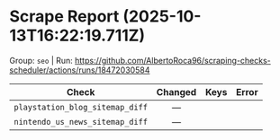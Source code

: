 # Scrape Report (2025-10-13T16:22:19.711Z)

Group: `seo`  |  Run: https://github.com/AlbertoRoca96/scraping-checks-scheduler/actions/runs/18472030584

| Check | Changed | Keys | Error |
|---|:---:|:--|:--|
| `playstation_blog_sitemap_diff` | — |  |  |
| `nintendo_us_news_sitemap_diff` | — |  |  |
